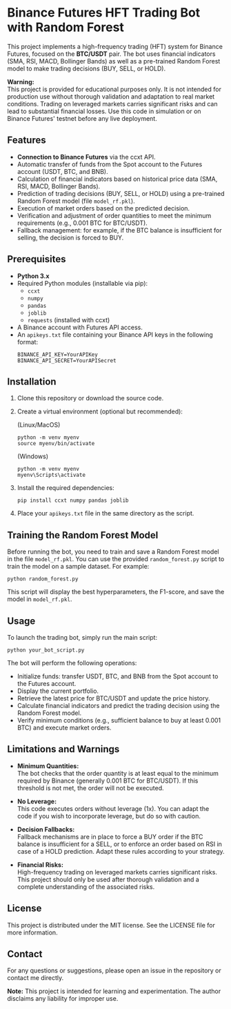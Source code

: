 # Binance Futures HFT Trading Bot with Random Forest

This project implements a high-frequency trading (HFT) system for Binance Futures, focused on the **BTC/USDT** pair. The bot uses financial indicators (SMA, RSI, MACD, Bollinger Bands) as well as a pre-trained Random Forest model to make trading decisions (BUY, SELL, or HOLD).

**Warning:**  
This project is provided for educational purposes only. It is not intended for production use without thorough validation and adaptation to real market conditions. Trading on leveraged markets carries significant risks and can lead to substantial financial losses. Use this code in simulation or on Binance Futures' testnet before any live deployment.

## Features

- **Connection to Binance Futures** via the ccxt API.  
- Automatic transfer of funds from the Spot account to the Futures account (USDT, BTC, and BNB).  
- Calculation of financial indicators based on historical price data (SMA, RSI, MACD, Bollinger Bands).  
- Prediction of trading decisions (BUY, SELL, or HOLD) using a pre-trained Random Forest model (file `model_rf.pkl`).  
- Execution of market orders based on the predicted decision.  
- Verification and adjustment of order quantities to meet the minimum requirements (e.g., 0.001 BTC for BTC/USDT).  
- Fallback management: for example, if the BTC balance is insufficient for selling, the decision is forced to BUY.

## Prerequisites

- **Python 3.x**  
- Required Python modules (installable via pip):  
  - `ccxt`  
  - `numpy`  
  - `pandas`  
  - `joblib`  
  - `requests` (installed with ccxt)  
- A Binance account with Futures API access.  
- An `apikeys.txt` file containing your Binance API keys in the following format:
    ```
    BINANCE_API_KEY=YourAPIKey
    BINANCE_API_SECRET=YourAPISecret
    ```

## Installation

1. Clone this repository or download the source code.
2. Create a virtual environment (optional but recommended):
    
    (Linux/MacOS)
    ```
    python -m venv myenv
    source myenv/bin/activate
    ```
    
    (Windows)
    ```
    python -m venv myenv
    myenv\Scripts\activate
    ```
3. Install the required dependencies:
    
    ```
    pip install ccxt numpy pandas joblib
    ```
4. Place your `apikeys.txt` file in the same directory as the script.

## Training the Random Forest Model

Before running the bot, you need to train and save a Random Forest model in the file `model_rf.pkl`. You can use the provided `random_forest.py` script to train the model on a sample dataset. For example:

    python random_forest.py

This script will display the best hyperparameters, the F1-score, and save the model in `model_rf.pkl`.

## Usage

To launch the trading bot, simply run the main script:

    python your_bot_script.py

The bot will perform the following operations:
- Initialize funds: transfer USDT, BTC, and BNB from the Spot account to the Futures account.  
- Display the current portfolio.  
- Retrieve the latest price for BTC/USDT and update the price history.  
- Calculate financial indicators and predict the trading decision using the Random Forest model.  
- Verify minimum conditions (e.g., sufficient balance to buy at least 0.001 BTC) and execute market orders.

## Limitations and Warnings

- **Minimum Quantities:**  
  The bot checks that the order quantity is at least equal to the minimum required by Binance (generally 0.001 BTC for BTC/USDT). If this threshold is not met, the order will not be executed.

- **No Leverage:**  
  This code executes orders without leverage (1x). You can adapt the code if you wish to incorporate leverage, but do so with caution.

- **Decision Fallbacks:**  
  Fallback mechanisms are in place to force a BUY order if the BTC balance is insufficient for a SELL, or to enforce an order based on RSI in case of a HOLD prediction. Adapt these rules according to your strategy.

- **Financial Risks:**  
  High-frequency trading on leveraged markets carries significant risks. This project should only be used after thorough validation and a complete understanding of the associated risks.

## License

This project is distributed under the MIT license. See the LICENSE file for more information.

## Contact

For any questions or suggestions, please open an issue in the repository or contact me directly.

**Note:** This project is intended for learning and experimentation. The author disclaims any liability for improper use.
